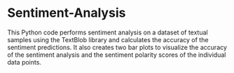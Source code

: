 # Sentiment-Analysis
This Python code performs sentiment analysis on a dataset of textual samples using the TextBlob library and calculates the accuracy of the sentiment predictions. It also creates two bar plots to visualize the accuracy of the sentiment analysis and the sentiment polarity scores of the individual data points.
